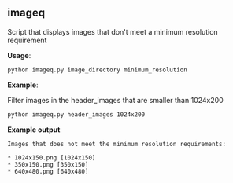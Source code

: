 ## imageq

Script that displays images that don't meet a minimum resolution requirement

**Usage**:

```bash
python imageq.py image_directory minimum_resolution
```

**Example**:

Filter images in the header_images that are smaller than 1024x200

```bash
python imageq.py header_images 1024x200
```

**Example output**

```
Images that does not meet the minimum resolution requirements:

* 1024x150.png [1024x150]
* 350x150.png [350x150]
* 640x480.png [640x480]
```
